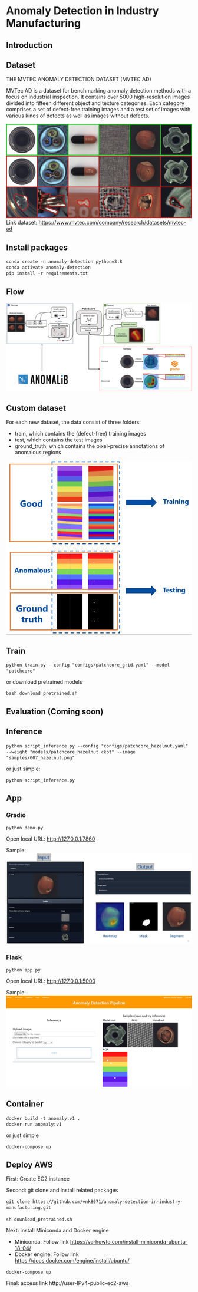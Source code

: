 # Anomaly Detection in Industry Manufacturing

## Introduction

## Dataset
THE MVTEC ANOMALY DETECTION DATASET (MVTEC AD)

MVTec AD is a dataset for benchmarking anomaly detection methods with a focus on industrial inspection. It contains over 5000 high-resolution images divided into fifteen different object and texture categories. Each category comprises a set of defect-free training images and a test set of images with various kinds of defects as well as images without defects.

<img src='static_images/mvtec_dataset.jpg'>
Link dataset: <u>https://www.mvtec.com/company/research/datasets/mvtec-ad</u>

## Install packages
```
conda create -n anomaly-detection python=3.8
conda activate anomaly-detection
pip install -r requirements.txt
```
## Flow
<img src='static_images/flow-app.jpg'>

## Custom dataset
For each new dataset, the data consist of three folders:
- train, which contains the (defect-free) training images
- test, which contains the test images
- ground_truth, which contains the pixel-precise annotations of anomalous regions
<img src='static_images/data_structure.jpg'>

## Train
```
python train.py --config "configs/patchcore_grid.yaml" --model "patchcore"
```

or download pretrained models
```
bash download_pretrained.sh
```

## Evaluation (Coming soon)
## Inference
```
python script_inference.py --config "configs/patchcore_hazelnut.yaml" --weight "models/patchcore_hazelnut.ckpt" --image "samples/007_hazelnut.png"
```
or just simple:
```
python script_inference.py
```
## App 
### Gradio
```
python demo.py
```
Open local URL: http://127.0.0.1:7860

Sample:
<img src='static_images/predict_demo.jpg'>

### Flask
```
python app.py
```
Open local URL: http://127.0.0.1:5000

Sample:
<img src='static_images/flask_app.jpg'>

## Container
```
docker build -t anomaly:v1 .
docker run anomaly:v1
```

or just simple

```
docker-compose up
```
## Deploy AWS
First: Create EC2 instance 

Second: git clone and install related packages
```
git clone https://github.com/vnk8071/anomaly-detection-in-industry-manufacturing.git

sh download_pretrained.sh
```
Next: install Miniconda and Docker engine

- Miniconda: Follow link https://varhowto.com/install-miniconda-ubuntu-18-04/
- Docker engine: Follow link https://docs.docker.com/engine/install/ubuntu/

```
docker-compose up
```

Final: access link http://user-IPv4-public-ec2-aws
